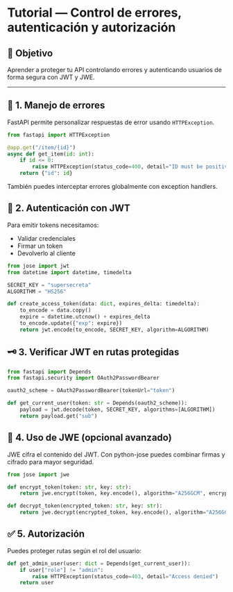 # Tutorial — Control de errores, autenticación y autorización

## 🎯 Objetivo

Aprender a proteger tu API controlando errores y autenticando usuarios de forma segura con JWT y JWE.

---

## 🧩 1. Manejo de errores

FastAPI permite personalizar respuestas de error usando `HTTPException`.

```python
from fastapi import HTTPException

@app.get("/item/{id}")
async def get_item(id: int):
    if id <= 0:
        raise HTTPException(status_code=400, detail="ID must be positive")
    return {"id": id}
```

También puedes interceptar errores globalmente con exception handlers.

## 🔐 2. Autenticación con JWT

Para emitir tokens necesitamos:

- Validar credenciales
- Firmar un token
- Devolverlo al cliente

```python
from jose import jwt
from datetime import datetime, timedelta

SECRET_KEY = "supersecreta"
ALGORITHM = "HS256"

def create_access_token(data: dict, expires_delta: timedelta):
    to_encode = data.copy()
    expire = datetime.utcnow() + expires_delta
    to_encode.update({"exp": expire})
    return jwt.encode(to_encode, SECRET_KEY, algorithm=ALGORITHM)
```

## 🗝 3. Verificar JWT en rutas protegidas

```python
from fastapi import Depends
from fastapi.security import OAuth2PasswordBearer

oauth2_scheme = OAuth2PasswordBearer(tokenUrl="token")

def get_current_user(token: str = Depends(oauth2_scheme)):
    payload = jwt.decode(token, SECRET_KEY, algorithms=[ALGORITHM])
    return payload.get("sub")
```

## 🔐 4. Uso de JWE (opcional avanzado)

JWE cifra el contenido del JWT. Con python-jose puedes combinar firmas y cifrado para mayor seguridad.

```python
from jose import jwe

def encrypt_token(token: str, key: str):
    return jwe.encrypt(token, key.encode(), algorithm="A256GCM", encryption="A256GCM")

def decrypt_token(encrypted_token: str, key: str):
    return jwe.decrypt(encrypted_token, key.encode(), algorithm="A256GCM", encryption="A256GCM")
```

## ✅ 5. Autorización

Puedes proteger rutas según el rol del usuario:

```python
def get_admin_user(user: dict = Depends(get_current_user)):
    if user["role"] != "admin":
        raise HTTPException(status_code=403, detail="Access denied")
    return user
```
